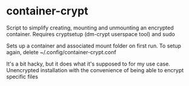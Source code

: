 # container-crypt
Script to simplify creating, mounting and unmounting an encrypted container. Requires cryptsetup (dm-crypt userspace tool) and sudo

Sets up a container and associated mount folder on first run. To setup again, delete ~/.config/container-crypt.conf

It's a bit hacky, but it does what it's supposed to for my use case. Unencrypted installation with the convenience of being able to encrypt specific files

